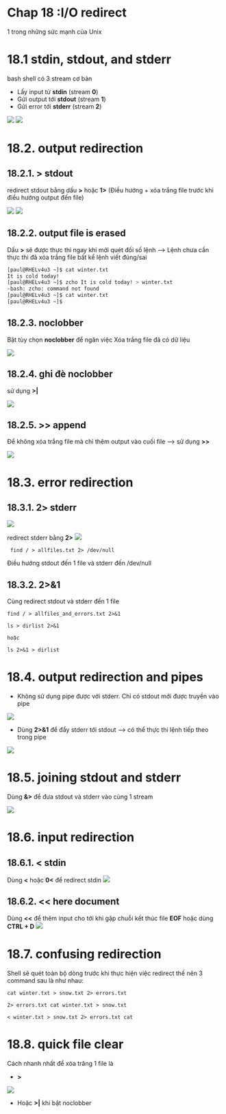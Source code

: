 # Chap 18 :I/O redirect

1 trong những sức mạnh của Unix

# 18.1 stdin, stdout, and stderr
bash shell có 3 stream cơ bản
- Lấy input từ **stdin** (stream **0**)
- Gửi output tới **stdout** (stream **1**)
- Gửi error tới **stderr** (stream **2**)

<img src="..\imgs\Screenshot_36.png">

<img src="..\imgs\Screenshot_37.png">

# 18.2. output redirection
## 18.2.1. > stdout
redirect stdout bằng dấu **>** hoặc **1>**
(Điều hướng + xóa trắng file trước khi điều hướng output đến file)

<img src="..\imgs\Screenshot_38.png">
<img src="..\imgs\Screenshot_40.png">

## 18.2.2. output file is erased
Dấu **>** sẽ được thực thi ngay khi mới quét đối số lệnh --> Lệnh chưa cần thực thi đã xóa trắng file bất kể lệnh viết đúng/sai 

```bash
[paul@RHELv4u3 ~]$ cat winter.txt
It is cold today!
[paul@RHELv4u3 ~]$ zcho It is cold today! > winter.txt
-bash: zcho: command not found
[paul@RHELv4u3 ~]$ cat winter.txt
[paul@RHELv4u3 ~]$
```
## 18.2.3. noclobber
Bật tùy chọn **noclobber** để ngăn việc Xóa trắng file đã có dữ liệu 

<img src="..\imgs\Screenshot_42.png">

## 18.2.4. ghi đè noclobber
sử dụng **>|**

<img src="..\imgs\Screenshot_43.png">

## 18.2.5. >> append
Để không xóa trắng file mà chỉ thêm output vào cuối file --> sử dụng **>>**

<img src="..\imgs\Screenshot_44.png">


# 18.3. error redirection
## 18.3.1. 2> stderr
<img src="..\imgs\Screenshot_45.png">

redirect stderr bằng **2>**
<img src="..\imgs\Screenshot_46.png">

```
 find / > allfiles.txt 2> /dev/null
```

Điều hướng stdout đến 1 file và stderr đến /dev/null

## 18.3.2. 2>&1
Cùng redirect stdout và stderr đến 1 file

```
find / > allfiles_and_errors.txt 2>&1

ls > dirlist 2>&1

hoặc

ls 2>&1 > dirlist
```

# 18.4. output redirection and pipes
- Không sử dụng pipe được với stderr.  Chỉ có stdout mới được truyền vào pipe
<img src="..\imgs\Screenshot_47.png">

- Dùng **2>&1** để đẩy stderr tới stdout --> có thể thực thi lệnh tiếp theo trong pipe
<img src="..\imgs\Screenshot_48.png">

# 18.5. joining stdout and stderr
Dùng **&>** để đưa stdout và stderr vào cùng 1 stream 

<img src="..\imgs\Screenshot_50.png">

# 18.6. input redirection
## 18.6.1. < stdin
Dùng **<** hoặc **0<** để redirect stdin
<img src="..\imgs\Screenshot_51.png">

## 18.6.2. << here document
Dùng **<<** để thêm input cho tới khi gặp chuỗi kết thúc file **EOF** hoặc dùng **CTRL + D**
<img src="..\imgs\Screenshot_52.png">

# 18.7. confusing redirection
Shell sẽ quét toàn bộ dòng trước khi thực hiện việc redirect thế nên 3 command sau là như nhau:

```
cat winter.txt > snow.txt 2> errors.txt
```
```
2> errors.txt cat winter.txt > snow.txt

```
```
< winter.txt > snow.txt 2> errors.txt cat

```

# 18.8. quick file clear
Cách nhanh nhất để xóa trăng 1 file là 
- **>**
<img src="..\imgs\Screenshot_52.png">

- Hoặc **>|** khi bật noclobber
